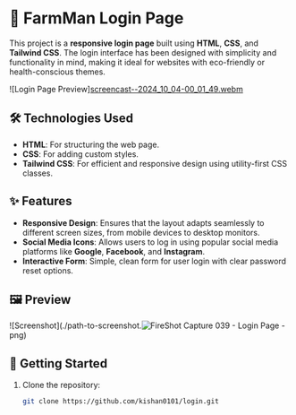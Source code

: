 # 🌿 FarmMan Login Page

This project is a **responsive login page** built using **HTML**, **CSS**, and **Tailwind CSS**. The login interface has been designed with simplicity and functionality in mind, making it ideal for websites with eco-friendly or health-conscious themes.

![Login Page Preview][screencast--2024_10_04-00_01_49.webm](https://github.com/user-attachments/assets/32e3e2f3-5e7b-49cf-a95c-30f81a8f91f0)



## 🛠️ Technologies Used

- **HTML**: For structuring the web page.
- **CSS**: For adding custom styles.
- **Tailwind CSS**: For efficient and responsive design using utility-first CSS classes.

## ✨ Features

- **Responsive Design**: Ensures that the layout adapts seamlessly to different screen sizes, from mobile devices to desktop monitors.
- **Social Media Icons**: Allows users to log in using popular social media platforms like **Google**, **Facebook**, and **Instagram**.
- **Interactive Form**: Simple, clean form for user login with clear password reset options.

## 🖼️ Preview

![Screenshot](./path-to-screenshot.![FireShot Capture 039 - Login Page - ](https://github.com/user-attachments/assets/4d8d6982-2d5b-4227-981e-f78bd7c2ea47)
png)


## 🚀 Getting Started

1. Clone the repository:
   ```bash
   git clone https://github.com/kishan0101/login.git
